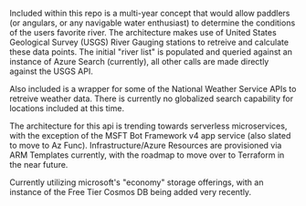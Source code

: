 Included within this repo is a multi-year concept that would allow paddlers (or angulars, or any navigable water enthusiast) to determine the conditions of the users favorite river.  The architecture makes use of United States Geological Survey (USGS) River Gauging stations to retreive and calculate these data points.  The initial "river list" is populated and queried against an instance of Azure Search (currently), all other calls are made directly against the USGS API.

Also included is a wrapper for some of the National Weather Service APIs to retreive weather data.  There is currently no globalized search capability for locations included at this time.

The architecture for this api is trending towards serverless microservices, with the exception of the MSFT Bot Framework v4 app service (also slated to move to Az Func).  Infrastructure/Azure Resources are provisioned via ARM Templates currently, with the roadmap to move over to Terraform in the near future.

Currently utilizing microsoft's "economy" storage offerings, with an instance of the Free Tier Cosmos DB being added very recently.
